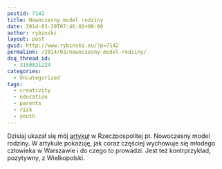 ```yaml
---
postid: 7142
title: Nowoczesny model rodziny
date: 2014-03-29T07:46:01+00:00
author: rybinski
layout: post
guid: http://www.rybinski.eu/?p=7142
permalink: /2014/03/nowoczesny-model-rodziny/
dsq_thread_id:
  - 3150821224
categories:
  - Uncategorized
tags:
  - creativity
  - education
  - parents
  - risk
  - youth
---
```

Dzisiaj ukazał się mój [artykuł](http://www.ekonomia.rp.pl/artykul/705506,1097756-Nowoczesny-model-rodziny.html) w Rzeczpospolitej pt. Nowoczesny model rodziny. W artykule pokazuję, jak coraz częściej wychowuje się młodego człowieka w Warszawie i do czego to prowadzi. Jest też kontrprzykład, pozytywny, z Wielkopolski.
